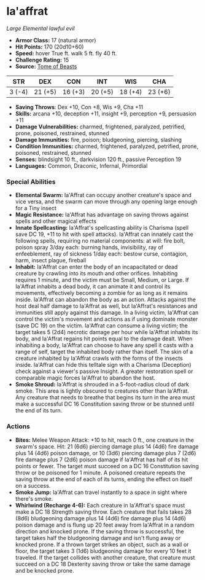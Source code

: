 # Ia'affrat

*Large* *Elemental* *lawful evil*

- **Armor Class:** 17 (natural armor)
- **Hit Points:** 170 (20d10+60)
- **Speed:** hover True ft. walk 5 ft. fly 40 ft.
- **Challenge Rating:** 15
- **Source:** [Tome of Beasts](https://koboldpress.com/kpstore/product/tome-of-beasts-for-5th-edition-print/)

| STR | DEX | CON | INT | WIS | CHA |
| --- | --- | --- | --- | --- | --- |
| 3 (-4) | 21 (+5) | 16 (+3) | 20 (+5) | 18 (+4) | 23 (+6) |

- **Saving Throws**: Dex +10, Con +8, Wis +9, Cha +11
- **Skills:** arcana +10, deception +11, insight +9, perception +9, persuasion +11
- **Damage Vulnerabilities:** charmed, frightened, paralyzed, petrified, prone, poisoned, restrained, stunned
- **Damage Immunities:** fire, poison; bludgeoning, piercing, slashing
- **Condition Immunities:** charmed, frightened, paralyzed, petrified, prone, poisoned, restrained, stunned
- **Senses:** blindsight 10 ft., darkvision 120 ft., passive Perception 19
- **Languages:** Common, Draconic, Infernal, Primordial
### Special Abilities
- **Elemental Swarm:** Ia'Affrat can occupy another creature's space  and vice versa, and the swarm can move through any opening  large enough for a Tiny insect
- **Magic Resistance:** Ia'Affrat has advantage on saving throws against spells and other magical effects
- **Innate Spellcasting:** Ia'Affrat's spellcasting ability is Charisma (spell save DC 19, +11 to hit with spell attacks). Ia'Affrat can innately cast the following spells, requiring no material components:  at will: fire bolt, poison spray  3/day each: burning hands, invisibility, ray of enfeeblement, ray of sickness  1/day each: bestow curse, contagion, harm, insect plague, fireball
- **Inhabit:** Ia'Affrat can enter the body of an incapacitated or dead creature by crawling into its mouth and other orifices. Inhabiting requires 1 minute, and the victim must be Small, Medium, or Large. If Ia'Affrat inhabits a dead body, it can animate it and control its movements, effectively becoming a zombie for as long as it remains inside. Ia'Affrat can abandon the body as an action. Attacks against the host deal half damage to Ia'Affrat as well, but Ia'Affrat's resistances and immunities still apply against this damage. In a living victim, Ia'Affrat can control the victim's movement and actions as if using dominate monster (save DC 19) on the victim. Ia'Affrat can consume a living victim; the target takes 5 (2d4) necrotic damage per hour while Ia'Affrat inhabits its body, and Ia'Affrat regains hit points equal to the damage dealt. When inhabiting a body, Ia'Affrat can choose to have any spell it casts with a range of self, target the inhabited body rather than itself. The skin of a creature inhabited by Ia'Affrat crawls with the forms of the insects inside. Ia'Affrat can hide this telltale sign with a Charisma (Deception) check against a viewer's passive Insight. A greater restoration spell or comparable magic forces Ia'Affrat to abandon the host.
- **Smoke Shroud:** Ia'Affrat is shrouded in a 5-foot-radius cloud of dark smoke. This area is lightly obscured to creatures other than Ia'Affrat. Any creature that needs to breathe that begins its turn in the area must make a successful DC 16 Constitution saving throw or be stunned until the end of its turn.
### Actions
- **Bites:** Melee Weapon Attack: +10 to hit, reach 0 ft., one creature in the swarm's space. Hit: 21 (6d6) piercing damage plus 14 (4d6) fire damage plus 14 (4d6) poison damage, or 10 (3d6) piercing damage plus 7 (2d6) fire damage plus 7 (2d6) poison damage if Ia'Affrat has half of its hit points or fewer. The target must succeed on a DC 16 Constitution saving throw or be poisoned for 1 minute. A poisoned creature repeats the saving throw at the end of each of its turns, ending the effect on itself on a success.
- **Smoke Jump:** Ia'Affrat can travel instantly to a space in sight where there's smoke.
- **Whirlwind (Recharge 4-6):** Each creature in Ia'Affrat's space must make a DC 18 Strength saving throw. Each creature that fails takes 28 (8d6) bludgeoning damage plus 14 (4d6) fire damage plus 14 (4d6) poison damage and is flung up 20 feet away from Ia'Affrat in a random direction and knocked prone. If the saving throw is successful, the target takes half the bludgeoning damage and isn't flung away or knocked prone. If a thrown target strikes an object, such as a wall or floor, the target takes 3 (1d6) bludgeoning damage for every 10 feet it traveled. If the target collides with another creature, that creature must succeed on a DC 18 Dexterity saving throw or take the same damage and be knocked prone.
